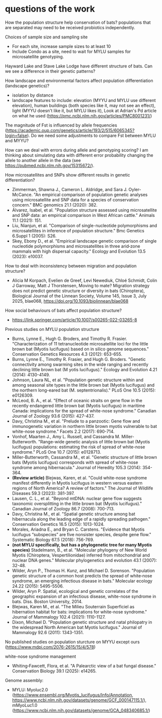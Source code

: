 # questions of the work

How the population structure help conservation of bats? populations that are separated may need to be received probiotics independently. 

Choices of sample size and sampling site
- For each site, increase sample sizes to at least 10
- Include Condo as a site, need to wait for MYLU samples for microsatellite genotyping.

Hayward Lake and Stave Lake Lodge have different structure of bats. Can we see a difference in their genetic patterns?

How landscape and environmental factors affect population differentiation (landscape genetics)?
- isolation by distance
- landscape features to include: elevation (MYYU and MYLU use different elevation), human buildings (both species like it, may not see an effect), light (MYYU doesn't like it, but MYLU likes it), Look at Adrian's Pd article on what he used (https://pmc.ncbi.nlm.nih.gov/articles/PMC8001231/)

The magnitude of Fst is influenced by allele frequencies (https://academic.oup.com/genetics/article/193/2/515/6065345?login=false). Do we need some adjustments to compare Fst between MYLU and MYYU?

How can we deal with errors during allele and genotyping scoring? I am thinking about simulating data with different error probability changing the allele to another allele in the data (see https://pubmed.ncbi.nlm.nih.gov/15315672/).

How microsatellites and SNPs show different results in genetic differentiation?
- Zimmerman, Shawna J., Cameron L. Aldridge, and Sara J. Oyler-McCance. "An empirical comparison of population genetic analyses using microsatellite and SNP data for a species of conservation concern." BMC genomics 21.1 (2020): 382.
- Álvarez, Isabel, et al. "Population structure assessed using microsatellite and SNP data: an empirical comparison in West African cattle." Animals 11.1 (2021): 151.
- Liu, Nianjun, et al. "Comparison of single-nucleotide polymorphisms and microsatellites in inference of population structure." Bmc Genetics 6.Suppl 1 (2005): S26.
- Skey, Ebony D., et al. "Empirical landscape genetic comparison of single nucleotide polymorphisms and microsatellites in three arid‐zone mammals with high dispersal capacity." Ecology and Evolution 13.5 (2023): e10037.

How to deal with inconsistency between migration and population structure?
- Alicia M Korpach, Evelien de Greef, Levi Newediuk, Chloé Schmidt, Colin J Garroway, Matt J Thorstensen, Moving to mate? Migration strategy does not predict genetic structure or diversity in bats (Chiroptera), Biological Journal of the Linnean Society, Volume 145, Issue 3, July 2025, blae068, https://doi.org/10.1093/biolinnean/blae068 

How social behaviours of bats affect population structure?
- https://link.springer.com/article/10.1007/s00265-022-03265-8

Previous studies on MYLU population structure
- Burns, Lynne E., Hugh G. Broders, and Timothy R. Frasier. "Characterization of 11 tetranucleotide microsatellite loci for the little brown bat (Myotis lucifugus) based on in silico genome sequences." Conservation Genetics Resources 4.3 (2012): 653-655.
- Burns, Lynne E., Timothy R. Frasier, and Hugh G. Broders. "Genetic connectivity among swarming sites in the wide ranging and recently declining little brown bat (M yotis lucifugus)." Ecology and Evolution 4.21 (2014): 4130-4149.
- Johnson, Laura NL, et al. "Population genetic structure within and among seasonal site types in the little brown bat (Myotis lucifugus) and the northern long-eared bat (M. septentrionalis)." PLoS One 10.5 (2015): e0126309.
- McLeod, B. A., et al. "Effect of oceanic straits on gene flow in the recently endangered little brown bat (Myotis lucifugus) in maritime Canada: implications for the spread of white-nose syndrome." Canadian Journal of Zoology 93.6 (2015): 427-437.
- Davy, Christina M., et al. "Prelude to a panzootic: Gene flow and immunogenetic variation in northern little brown myotis vulnerable to bat white-nose syndrome." Facets 2.2 (2017): 690-714.
- Vonhof, Maarten J., Amy L. Russell, and Cassandra M. Miller-Butterworth. "Range-wide genetic analysis of little brown bat (Myotis lucifugus) populations: estimating the risk of spread of white-nose syndrome." PLoS One 10.7 (2015): e0128713.
- Miller-Butterworth, Cassandra M., et al. "Genetic structure of little brown bats (Myotis lucifugus) corresponds with spread of white-nose syndrome among hibernacula." Journal of Heredity 105.3 (2014): 354-364.
- **(Review article)** Blejwas, Karen, et al. "Could white-nose syndrome manifest differently in Myotis lucifugus in western versus eastern regions of North America? A review of factors." The Journal of Wildlife Diseases 59.3 (2023): 381-397.
- Lausen, C. L., et al. "Beyond mtDNA: nuclear gene flow suggests taxonomic oversplitting in the little brown bat (Myotis lucifugus)." Canadian Journal of Zoology 86.7 (2008): 700-713.
- Davy, Christina M., et al. "Spatial genetic structure among bat hibernacula along the leading edge of a rapidly spreading pathogen." Conservation Genetics 16.5 (2015): 1013-1024.
- Morales, Ariadna E., and Bryan C. Carstens. "Evidence that Myotis lucifugus “subspecies” are five nonsister species, despite gene flow." Systematic Biology 67.5 (2018): 756-769.
- **(not MYLU specifically, but has a phylogenetic tree for many Myotis species)** Stadelmann, B., et al. "Molecular phylogeny of New World Myotis (Chiroptera, Vespertilionidae) inferred from mitochondrial and nuclear DNA genes." Molecular phylogenetics and evolution 43.1 (2007): 32-48.
- Wilder, Aryn P., Thomas H. Kunz, and Michael D. Sorenson. "Population genetic structure of a common host predicts the spread of white‐nose syndrome, an emerging infectious disease in bats." Molecular ecology 24.22 (2015): 5495-5506.
- Wilder, Aryn P. Spatial, ecological and genetic correlates of the geographic expansion of an infectious disease, white-nose syndrome in bats. Diss. Boston University, 2014.
- Blejwas, Karen M., et al. "The Milieu Souterrain Superficiel as hibernation habitat for bats: implications for white-nose syndrome." Journal of Mammalogy 102.4 (2021): 1110-1127.
- Dixon, Michael D. "Population genetic structure and natal philopatry in the widespread North American bat Myotis lucifugus." Journal of Mammalogy 92.6 (2011): 1343-1351.
  
No published studies on population sturcture on MYYU except ours (https://www.mdpi.com/2076-2615/15/4/578)


white-nose syndrome management
- Whiting‐Fawcett, Flora, et al. "A Palearctic view of a bat fungal disease." Conservation Biology 39.1 (2025): e14265.


Genome assembly:
- MYLU: Myoluc2.0 (https://www.ensembl.org/Myotis_lucifugus/Info/Annotation, https://www.ncbi.nlm.nih.gov/datasets/genome/GCF_000147115.1/), mMyoLuc1.0 (https://www.ncbi.nlm.nih.gov/datasets/genome/GCA_048340685.1/)





